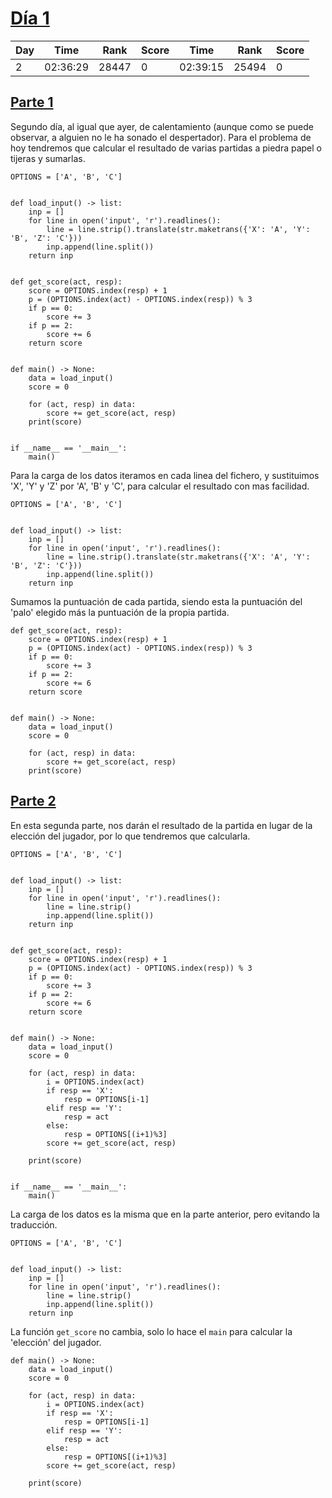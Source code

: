 
# [Día 1](./)

| Day | Time     | Rank | Score | Time     | Rank | Score |
|-----|----------|------|-------|----------|------|-------|
| 2   | 02:36:29 |28447 |     0 | 02:39:15 | 25494|     0 |

## [Parte 1](./Sol1.py)

Segundo día, al igual que ayer, de calentamiento (aunque como se puede observar,
a alguien no le ha sonado el despertador). Para el problema de hoy tendremos que 
calcular el resultado de varias partidas a piedra papel o tijeras y sumarlas.

```python3
OPTIONS = ['A', 'B', 'C']


def load_input() -> list:
    inp = []
    for line in open('input', 'r').readlines():
        line = line.strip().translate(str.maketrans({'X': 'A', 'Y': 'B', 'Z': 'C'}))
        inp.append(line.split())
    return inp


def get_score(act, resp):
    score = OPTIONS.index(resp) + 1
    p = (OPTIONS.index(act) - OPTIONS.index(resp)) % 3
    if p == 0:
        score += 3
    if p == 2:
        score += 6
    return score


def main() -> None:
    data = load_input()
    score = 0

    for (act, resp) in data:     
        score += get_score(act, resp)
    print(score)


if __name__ == '__main__':
    main()
```

Para la carga de los datos iteramos en cada linea del fichero, y sustituimos 
'X', 'Y' y 'Z' por 'A', 'B' y 'C', para calcular el resultado con mas facilidad.

```python3
OPTIONS = ['A', 'B', 'C']


def load_input() -> list:
    inp = []
    for line in open('input', 'r').readlines():
        line = line.strip().translate(str.maketrans({'X': 'A', 'Y': 'B', 'Z': 'C'}))
        inp.append(line.split())
    return inp
```

Sumamos la puntuación de cada partida, siendo esta la puntuación del 'palo' 
elegido más la puntuación de la propia partida.

```python3
def get_score(act, resp):
    score = OPTIONS.index(resp) + 1
    p = (OPTIONS.index(act) - OPTIONS.index(resp)) % 3
    if p == 0:
        score += 3
    if p == 2:
        score += 6
    return score


def main() -> None:
    data = load_input()
    score = 0

    for (act, resp) in data:     
        score += get_score(act, resp)
    print(score)
```
## [Parte 2](./Sol2.py)

En esta segunda parte, nos darán el resultado de la partida en lugar de la
elección del jugador, por lo que tendremos que calcularla.

```python3
OPTIONS = ['A', 'B', 'C']


def load_input() -> list:
    inp = []
    for line in open('input', 'r').readlines():
        line = line.strip()
        inp.append(line.split())
    return inp


def get_score(act, resp):
    score = OPTIONS.index(resp) + 1
    p = (OPTIONS.index(act) - OPTIONS.index(resp)) % 3
    if p == 0:
        score += 3
    if p == 2:
        score += 6
    return score


def main() -> None:
    data = load_input()
    score = 0

    for (act, resp) in data:
        i = OPTIONS.index(act)
        if resp == 'X':
            resp = OPTIONS[i-1]
        elif resp == 'Y':
            resp = act
        else:
            resp = OPTIONS[(i+1)%3]
        score += get_score(act, resp)

    print(score)


if __name__ == '__main__':
    main()
```

La carga de los datos es la misma que en la parte anterior, pero evitando la 
traducción.

```python3
OPTIONS = ['A', 'B', 'C']


def load_input() -> list:
    inp = []
    for line in open('input', 'r').readlines():
        line = line.strip()
        inp.append(line.split())
    return inp

```

La función `get_score` no cambia, solo lo hace el `main` para calcular la 'elección'
del jugador.

```python3
def main() -> None:
    data = load_input()
    score = 0

    for (act, resp) in data:
        i = OPTIONS.index(act)
        if resp == 'X':
            resp = OPTIONS[i-1]
        elif resp == 'Y':
            resp = act
        else:
            resp = OPTIONS[(i+1)%3]
        score += get_score(act, resp)

    print(score)
```

